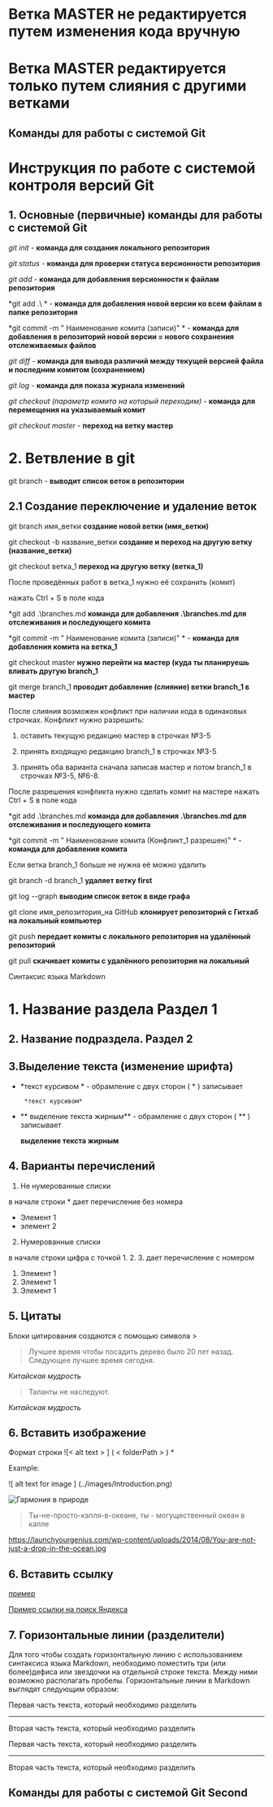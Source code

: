 # Ветка MASTER не редактируется путем изменения кода вручную

# Ветка MASTER редактируется только путем слияния с другими ветками 
## Команды для работы с системой Git

# Инструкция по работе с системой контроля версий Git

## 1. Основные (первичные) команды для работы с системой Git

*git init* - **команда для создания локального репозитория**

*git status* - **команда для проверки статуса версионности репозитория**

*git add* - **команда для добавления версионности к файлам репозитория**

*git add .\ * - **команда для добавления новой версии ко всем файлам в папке репозитория**

*git commit -m " Наименование комита (записи)" * - **команда для добавления в репозиторий новой версии = нового сохранения отслеживаемых файлов**

*git diff* - **команда для вывода различий между текущей версией файла и последним комитом (сохранением)**

*git log* - **команда для показа журнала изменений**

*git checkout (параметр комита на который переходим)* - **команда для перемещения на указываемый комит**

*git checkout master* - **переход на ветку мастер**


# 2. Ветвление в git

git branch - **выводит список веток в репозитории**

## 2.1 Создание переключение и удаление веток
git branch имя_ветки **создание новой ветки (имя_ветки)**

git checkout -b название_ветки **создание и переход на другую ветку (название_ветки)**

git checkout ветка_1 **переход на другую ветку (ветка_1)**

После проведённых работ в ветка_1 нужно её сохранить (комит)

нажать Ctrl + S в поле кода

*git add .\branches.md  **команда для добавления .\branches.md для отслеживания и последующего комита**

*git commit -m " Наименование комита (записи)" * - **команда для добавления комита на ветка_1**

git checkout master **нужно перейти на мастер (куда ты планируешь вливать другую branch_1**

git merge branch_1  **проводит добавление (слияние) ветки branch_1 в мастер**

После слияния возможен конфликт при наличии кода в одинаковых строчках.
Конфликт нужно разрешить:
1) оставить текущую редакцию мастер в строчках №3-5

2) принять входящую редакцию branch_1  в строчках №3-5

3) принять оба варианта сначала записав мастер и потом branch_1 в строчках №3-5, №6-8.

После разрешения конфликта нужно сделать комит на мастере
нажать Ctrl + S в поле кода

*git add .\branches.md  **команда для добавления .\branches.md для отслеживания и последующего комита**

*git commit -m " Наименование комита (Конфликт_1 разрешен)" * - **команда для добавления комита**

Если ветка branch_1 больше не нужна её можно удалить

git branch -d branch_1   **удаляет ветку first**

git log --graph **выводим список веток в виде графа** 

git clone имя_репозитория_на GitHub **клонирует репозиторий с Гитхаб на локальный компьютер**

git push **передает комиты с локального репозитория на удалённый репозиторий**

git pull  **скачивает комиты с удалённого репозитория на локальный**



Синтаксис языка Markdown

# 1. Название раздела Раздел 1
## 2. Название подраздела. Раздел 2


## 3.Выделение текста (изменение шрифта)

 * *текст курсивом * - обрамление с двух сторон ( * ) записывает  
 
        *текст курсивом* 

* ** выделение текста жирным** - обрамление с двух сторон ( ** ) записывает

     **выделение текста жирным** 

## 4. Варианты перечислений 

1. Не нумерованные списки 

в начале строки * дает перечисление без номера 
* Элемент 1
* элемент 2

2. Нумерованные списки 

в начале строки цифра с точкой 1.  2.  3. 
дает перечисление с номером
1. Элемент 1
2. Элемент 1
3. Элемент 1

## 5. Цитаты

Блоки цитирования создаются с помощью символа > 
> Лучшее время чтобы посадить дерево было 20 лет назад. Следующее лучшее время сегодня.

*Китайская мудрость*

> Таланты не наследуют. 

*Китайская мудрость*

## 6. Вставить изображение

Формат строки
![< alt text > ] ( < folderPath > ) *

Example:

![ alt text for image ] (../images/Introduction.png)

![Гармония в природе](https://launchyourgenius.com/wp-content/uploads/2014/08/You-are-not-just-a-drop-in-the-ocean.jpg)

>Ты-не-просто-капля-в-океане, ты - могущественный океан в капле 

https://launchyourgenius.com/wp-content/uploads/2014/08/You-are-not-just-a-drop-in-the-ocean.jpg

## 6. Вставить ссылку

  [пример](http://example.com/ "Необязательная подсказка")

[Пример ссылки на поиск Яндекса](http://ya.ru/ "Сайт поиска яндекс ")

## 7. Горизонтальные линии (разделители)

Для того чтобы создать горизонтальную линию с использованием синтаксиса языка Markdown, необходимо поместить три (или более)дефиса или звездочки на отдельной строке текста. Между ними возможно располагать пробелы. Горизонтальные линии в Markdown выглядят следующим образом:

Первая часть текста, который необходимо разделить
***
Вторая часть текста, который необходимо разделить

Первая часть текста, который необходимо разделить
- - -
Вторая часть текста, который необходимо разделить
## Команды для работы с системой Git Second
